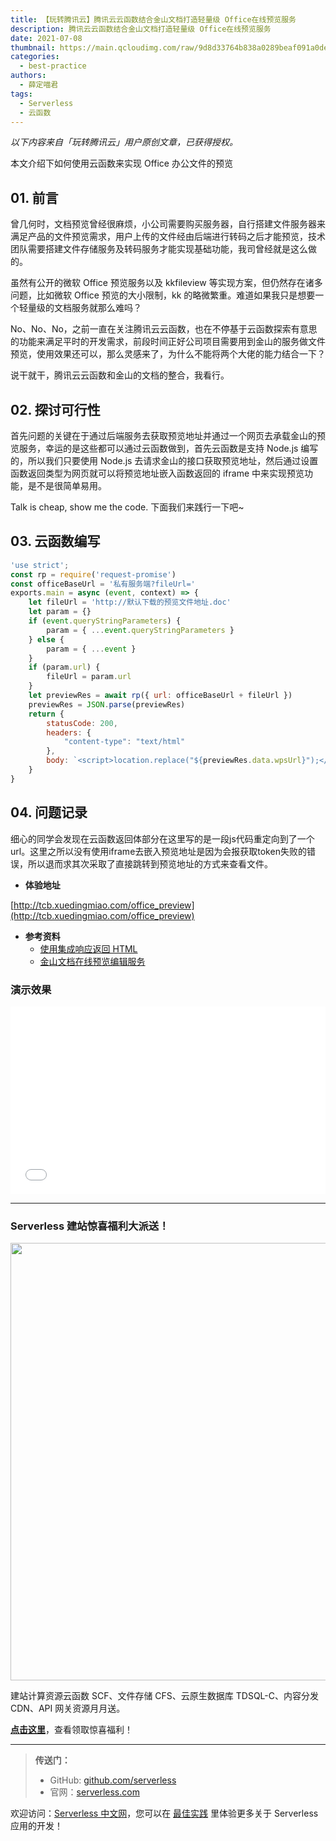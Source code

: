 ```yaml
---
title: 【玩转腾讯云】腾讯云云函数结合金山文档打造轻量级 Office在线预览服务
description: 腾讯云云函数结合金山文档打造轻量级 Office在线预览服务
date: 2021-07-08
thumbnail: https://main.qcloudimg.com/raw/9d8d33764b838a0289beaf091a0dea4f.png
categories:
  - best-practice
authors:
  - 薛定喵君
tags:
  - Serverless
  - 云函数
---
```



*以下内容来自「玩转腾讯云」用户原创文章，已获得授权。*


本文介绍下如何使用云函数来实现 Office 办公文件的预览


## 01. 前言

曾几何时，文档预览曾经很麻烦，小公司需要购买服务器，自行搭建文件服务器来满足产品的文件预览需求，用户上传的文件经由后端进行转码之后才能预览，技术团队需要搭建文件存储服务及转码服务才能实现基础功能，我司曾经就是这么做的。

虽然有公开的微软 Office 预览服务以及 kkfileview 等实现方案，但仍然存在诸多问题，比如微软 Office 预览的大小限制，kk 的略微繁重。难道如果我只是想要一个轻量级的文档服务就那么难吗？

No、No、No，之前一直在关注腾讯云云函数，也在不停基于云函数探索有意思的功能来满足平时的开发需求，前段时间正好公司项目需要用到金山的服务做文件预览，使用效果还可以，那么灵感来了，为什么不能将两个大佬的能力结合一下？

说干就干，腾讯云云函数和金山的文档的整合，我看行。



## 02. 探讨可行性

首先问题的关键在于通过后端服务去获取预览地址并通过一个网页去承载金山的预览服务，幸运的是这些都可以通过云函数做到，首先云函数是支持 Node.js 编写的，所以我们只要使用 Node.js 去请求金山的接口获取预览地址，然后通过设置函数返回类型为网页就可以将预览地址嵌入函数返回的 iframe 中来实现预览功能，是不是很简单易用。

Talk is cheap, show me the code. 下面我们来践行一下吧~



## 03. 云函数编写

```js
'use strict';
const rp = require('request-promise')
const officeBaseUrl = '私有服务端?fileUrl='
exports.main = async (event, context) => {
    let fileUrl = 'http://默认下载的预览文件地址.doc'
    let param = {}
    if (event.queryStringParameters) {
        param = { ...event.queryStringParameters }
    } else {
        param = { ...event }
    }
    if (param.url) {
        fileUrl = param.url
    }
    let previewRes = await rp({ url: officeBaseUrl + fileUrl })
    previewRes = JSON.parse(previewRes)
    return {
        statusCode: 200,
        headers: {
            "content-type": "text/html"
        },
        body: `<script>location.replace("${previewRes.data.wpsUrl}");</script>`
    }
}
```



## 04. 问题记录

细心的同学会发现在云函数返回体部分在这里写的是一段js代码重定向到了一个url。这里之所以没有使用iframe去嵌入预览地址是因为会报获取token失败的错误，所以退而求其次采取了直接跳转到预览地址的方式来查看文件。

- **体验地址**

[http://tcb.xuedingmiao.com/office_preview](http://tcb.xuedingmiao.com/office_preview)

- **参考资料**
  - [使用集成响应返回 HTML](https://cloud.tencent.com/document/product/876/41776)
  - [金山文档在线预览编辑服务](https://wwo.wps.cn/docs/)



### **演示效果**

<iframe src="//player.bilibili.com/player.html?aid=887398894&bvid=BV1rK4y1N7S2&cid=318824772&page=1" scrolling="no" border="0" frameborder="no" framespacing="0" allowfullscreen="true" width="100%" height="300px"> </iframe>





------



### Serverless 建站惊喜福利大派送！

<img src="https://main.qcloudimg.com/raw/723b9530da0e913c01346c7bfe0d0abc.png" width="700"/>



建站计算资源云函数 SCF、文件存储 CFS、云原生数据库 TDSQL-C、内容分发 CDN、API 网关资源月月送。

[**点击这里**](https://cloud.tencent.com/act/pro/serverless-wordpress?fromSource=gwzcw.4402331.4402331.4402331&utm_medium=cpc&utm_id=gwzcw.4402331.4402331.4402331)，查看领取惊喜福利！



---

> **传送门：**
>
> - GitHub: [github.com/serverless](https://github.com/serverless/serverless/blob/master/README_CN.md)
> - 官网：[serverless.com](https://serverless.com/)



欢迎访问：[Serverless 中文网](https://serverlesscloud.cn/)，您可以在 [最佳实践](https://serverlesscloud.cn/best-practice) 里体验更多关于 Serverless 应用的开发！
